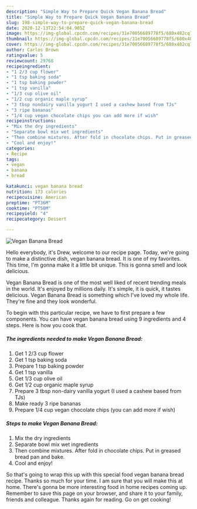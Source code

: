 ```yaml
---
description: "Simple Way to Prepare Quick Vegan Banana Bread"
title: "Simple Way to Prepare Quick Vegan Banana Bread"
slug: 198-simple-way-to-prepare-quick-vegan-banana-bread
date: 2020-12-13T22:54:04.905Z
image: https://img-global.cpcdn.com/recipes/31e70056689778f5/680x482cq70/vegan-banana-bread-recipe-main-photo.jpg
thumbnail: https://img-global.cpcdn.com/recipes/31e70056689778f5/680x482cq70/vegan-banana-bread-recipe-main-photo.jpg
cover: https://img-global.cpcdn.com/recipes/31e70056689778f5/680x482cq70/vegan-banana-bread-recipe-main-photo.jpg
author: Carlos Brown
ratingvalue: 5
reviewcount: 29768
recipeingredient:
- "1 2/3 cup flower"
- "1 tsp baking soda"
- "1 tsp baking powder"
- "1 tsp vanilla"
- "1/3 cup olive oil"
- "1/2 cup organic maple syrup"
- "3 tbsp nondairy vanilla yogurt I used a cashew based from TJs"
- "3 ripe bananas"
- "1/4 cup vegan chocolate chips you can add more if wish"
recipeinstructions:
- "Mix the dry ingredients"
- "Separate bowl mix wet ingredients"
- "Then combine mixtures. After fold in chocolate chips. Put in greased bread pan and bake."
- "Cool and enjoy!"
categories:
- Recipe
tags:
- vegan
- banana
- bread

katakunci: vegan banana bread 
nutrition: 173 calories
recipecuisine: American
preptime: "PT36M"
cooktime: "PT50M"
recipeyield: "4"
recipecategory: Dessert

---
```



![Vegan Banana Bread](https://img-global.cpcdn.com/recipes/31e70056689778f5/680x482cq70/vegan-banana-bread-recipe-main-photo.jpg)

Hello everybody, it's Drew, welcome to our recipe page. Today, we're going to make a distinctive dish, vegan banana bread. It is one of my favorites. This time, I'm gonna make it a little bit unique. This is gonna smell and look delicious.

Vegan Banana Bread is one of the most well liked of recent trending meals in the world. It's enjoyed by millions daily. It's simple, it is quick, it tastes delicious. Vegan Banana Bread is something which I've loved my whole life. They're fine and they look wonderful.




To begin with this particular recipe, we have to first prepare a few components. You can have vegan banana bread using 9 ingredients and 4 steps. Here is how you cook that.

<!--inarticleads1-->

##### The ingredients needed to make Vegan Banana Bread:

1. Get 1 2/3 cup flower
1. Get 1 tsp baking soda
1. Prepare 1 tsp baking powder
1. Get 1 tsp vanilla
1. Get 1/3 cup olive oil
1. Get 1/2 cup organic maple syrup
1. Prepare 3 tbsp non-dairy vanilla yogurt (I used a cashew based from TJs)
1. Make ready 3 ripe bananas
1. Prepare 1/4 cup vegan chocolate chips (you can add more if wish)




<!--inarticleads2-->

##### Steps to make Vegan Banana Bread:

1. Mix the dry ingredients
1. Separate bowl mix wet ingredients
1. Then combine mixtures. After fold in chocolate chips. Put in greased bread pan and bake.
1. Cool and enjoy!




So that's going to wrap this up with this special food vegan banana bread recipe. Thanks so much for your time. I am sure that you will make this at home. There's gonna be more interesting food in home recipes coming up. Remember to save this page on your browser, and share it to your family, friends and colleague. Thanks again for reading. Go on get cooking!
